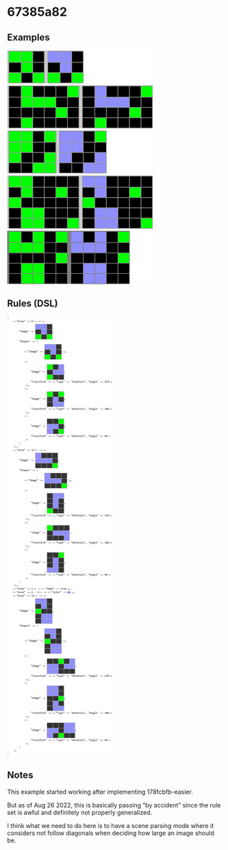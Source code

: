 # 67385a82

## Examples

![ARC examples for 67385a82](examples.png?raw=true)

## Rules (DSL)

![DSL rules for 67385a82](rules.png?raw=true)

## Notes
This example started working after implementing 178fcbfb-easier.

But as of Aug 26 2022, this is basically passing “by accident” since the rule set is awful and definitely not properly generalized.

I think what we need to do here is to have a scene parsing mode where it considers not follow diagonals when deciding how large an image should be.
